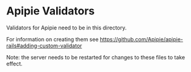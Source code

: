 # Apipie Validators

Validators for Apipie need to be in this directory.

For information on creating them see https://github.com/Apipie/apipie-rails#adding-custom-validator

Note: the server needs to be restarted for changes to these files to take effect.
